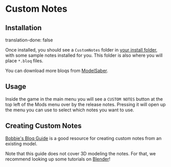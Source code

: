 # Custom Notes
## Installation

translation-done: false

Once installed, you should see a `CustomNotes` folder in [your install folder](/faq/install-folder.md), with some sample notes installed for you. This folder is also where you will place `*.bloq` files.

You can download more bloqs from [ModelSaber](https://modelsaber.com/Bloqs/).

## Usage
Inside the game in the main menu you will see a `CUSTOM NOTES` button at the top left of the Mods menu over by the release notes. Pressing it will open up the menu you can use to select which notes you want to use.

## Creating Custom Notes

[Bobbie's Bloq Guide](/models/notes-guide.html) is a good resource for creating custom notes from an existing model.

Note that this guide does not cover 3D modeling the notes. For that, we recommend looking up some tutorials on [Blender](https://www.blender.org/)!
